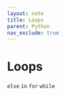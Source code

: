 ```yaml
---
layout: note
title: Loops
parent: Python
nav_exclude: true
---
```


# Loops

`else`
`in`
`for`
`while`

